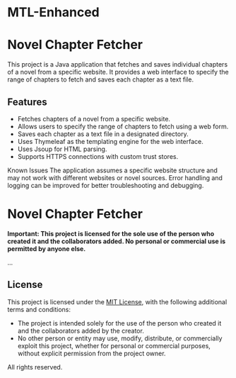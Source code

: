 # MTL-Enhanced
# Novel Chapter Fetcher

This project is a Java application that fetches and saves individual chapters of a novel from a specific website. It provides a web interface to specify the range of chapters to fetch and saves each chapter as a text file.

## Features

- Fetches chapters of a novel from a specific website.
- Allows users to specify the range of chapters to fetch using a web form.
- Saves each chapter as a text file in a designated directory.
- Uses Thymeleaf as the templating engine for the web interface.
- Uses Jsoup for HTML parsing.
- Supports HTTPS connections with custom trust stores.


Known Issues
The application assumes a specific website structure and may not work with different websites or novel sources.
Error handling and logging can be improved for better troubleshooting and debugging.

# Novel Chapter Fetcher

**Important: This project is licensed for the sole use of the person who created it and the collaborators added. No personal or commercial use is permitted by anyone else.**

...

## License

This project is licensed under the [MIT License](LICENSE), with the following additional terms and conditions:

- The project is intended solely for the use of the person who created it and the collaborators added by the creator.
- No other person or entity may use, modify, distribute, or commercially exploit this project, whether for personal or commercial purposes, without explicit permission from the project owner.

All rights reserved.

